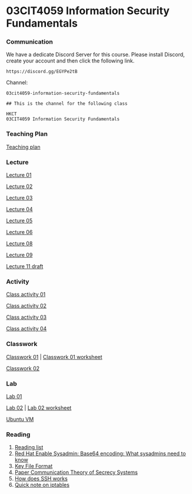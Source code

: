 # 03CIT4059 Information Security Fundamentals

### Communication


We have a dedicate Discord Server for this course.
Please install Discord, create your account and then click the following link.

```
https://discord.gg/EGYPe2tB
```

Channel:
```
03cit4059-information-security-fundamentals

## This is the channel for the following class

HKCT 
03CIT4059 Information Security Fundamentals
```

### Teaching Plan

[Teaching plan](https://ctihe-my.sharepoint.com/:b:/r/personal/garrickho_tutor_hkct_edu_hk/Documents/202301_03cit4059/plan/teaching_plan.pdf?csf=1&web=1&e=xhofd1)



### Lecture

[Lecture 01](https://ctihe-my.sharepoint.com/:b:/r/personal/garrickho_tutor_hkct_edu_hk/Documents/202301_03cit4059/lecture/01.00-Introduction.pdf?csf=1&web=1&e=sG7F1B)

[Lecture 02](https://ctihe-my.sharepoint.com/:b:/r/personal/garrickho_tutor_hkct_edu_hk/Documents/202301_03cit4059/lecture/02.00-Cybersecurity%20landscape.pdf?csf=1&web=1&e=9S33Vw)

[Lecture 03](https://ctihe-my.sharepoint.com/:b:/r/personal/garrickho_tutor_hkct_edu_hk/Documents/202301_03cit4059/lecture/03.00-IdentificationAndAuthentication.pdf?csf=1&web=1&e=PAzigl)

[Lecture 04](https://ctihe-my.sharepoint.com/:b:/r/personal/garrickho_tutor_hkct_edu_hk/Documents/202301_03cit4059/lecture/04.00-AuthorizationAccessControls.pdf?csf=1&web=1&e=1Ug7PG)

[Lecture 05](https://ctihe-my.sharepoint.com/:b:/r/personal/garrickho_tutor_hkct_edu_hk/Documents/202301_03cit4059/lecture/05.00-Audit%20and%20Accountability.pdf?csf=1&web=1&e=58YEJ8)

[Lecture 06](https://ctihe-my.sharepoint.com/:b:/r/personal/garrickho_tutor_hkct_edu_hk/Documents/202301_03cit4059/lecture/06.00-Network%20Security.pdf?csf=1&web=1&e=cDysKm)

[Lecture 08](https://ctihe-my.sharepoint.com/:b:/r/personal/garrickho_tutor_hkct_edu_hk/Documents/202301_03cit4059/lecture/08.00-Cryptograhy.pdf?csf=1&web=1&e=XFjOdq)

[Lecture 09](https://ctihe-my.sharepoint.com/:b:/r/personal/garrickho_tutor_hkct_edu_hk/Documents/202301_03cit4059/lecture/09.00-ComplianceLawsRegulation.pdf?csf=1&web=1&e=IUrSOe)

[Lecture 11 draft](https://ctihe-my.sharepoint.com/:b:/r/personal/garrickho_tutor_hkct_edu_hk/Documents/202301_03cit4059/lecture/11.00-OSSecurity.pdf?csf=1&web=1&e=s4coJK)

### Activity

[Class activity 01](https://ctihe-my.sharepoint.com/:b:/r/personal/garrickho_tutor_hkct_edu_hk/Documents/202301_03cit4059/lab/classactivity_01.00.pdf?csf=1&web=1&e=FVcadm)

[Class activity 02](https://ctihe-my.sharepoint.com/:b:/r/personal/garrickho_tutor_hkct_edu_hk/Documents/202301_03cit4059/lab/classactivity_02.00.pdf?csf=1&web=1&e=IU35tg)

[Class activity 03](https://ctihe-my.sharepoint.com/:b:/r/personal/garrickho_tutor_hkct_edu_hk/Documents/202301_03cit4059/lab/classactivity_03.00.pdf?csf=1&web=1&e=xwABFq)

[Class activity 04](https://ctihe-my.sharepoint.com/:b:/r/personal/garrickho_tutor_hkct_edu_hk/Documents/202301_03cit4059/lab/classactivity_04.00.pdf?csf=1&web=1&e=AfBcKF)

### Classwork

[Classwork 01](https://ctihe-my.sharepoint.com/:b:/r/personal/garrickho_tutor_hkct_edu_hk/Documents/202301_03cit4059/lab/cw_01.00.pdf?csf=1&web=1&e=Qy2YEj)
| [Classwork 01 worksheet](https://ctihe-my.sharepoint.com/:t:/r/personal/garrickho_tutor_hkct_edu_hk/Documents/202301_03cit4059/lab/cw_01.00_worksheet.md?csf=1&web=1&e=QDyteB)

[Classwork 02](https://ctihe-my.sharepoint.com/:b:/r/personal/garrickho_tutor_hkct_edu_hk/Documents/202301_03cit4059/lab/cw_02.00.pdf?csf=1&web=1&e=VQkLAh)

### Lab

[Lab 01](https://ctihe-my.sharepoint.com/:b:/r/personal/garrickho_tutor_hkct_edu_hk/Documents/202301_03cit4059/lab/lab_01.00.pdf?csf=1&web=1&e=6z0K9k)

[Lab 02](https://ctihe-my.sharepoint.com/:b:/r/personal/garrickho_tutor_hkct_edu_hk/Documents/202301_03cit4059/lab/lab_02.00.pdf?csf=1&web=1&e=8gQ0yA)
| [Lab 02 worksheet](https://ctihe-my.sharepoint.com/:t:/r/personal/garrickho_tutor_hkct_edu_hk/Documents/202301_03cit4059/lab/lab_02.00.worksheet.md?csf=1&web=1&e=crfZb3)

[Ubuntu VM](https://ctihe-my.sharepoint.com/:u:/r/personal/garrickho_tutor_hkct_edu_hk/Documents/202301_03cit4059/virtualbox/i386/Ununtu-22.04.ova?csf=1&web=1&e=pxpuno)

### Reading

1. [Reading list](https://ctihe-my.sharepoint.com/:b:/r/personal/garrickho_tutor_hkct_edu_hk/Documents/202301_03cit4059/plan/readinglist.pdf?csf=1&web=1&e=667UEZ)
1. [Red Hat Enable Sysadmin: Base64 encoding: What sysadmins need to know](https://ctihe-my.sharepoint.com/:b:/r/personal/garrickho_tutor_hkct_edu_hk/Documents/202301_03cit4059/reading/08.00-Base64.pdf?csf=1&web=1&e=02vxS3)
1. [Key File Format](https://ctihe-my.sharepoint.com/:b:/r/personal/garrickho_tutor_hkct_edu_hk/Documents/202301_03cit4059/reading/08.01-PEM.pdf?csf=1&web=1&e=0bdUra)
1. [Paper Communication Theory of Secrecy Systems](https://ctihe-my.sharepoint.com/:b:/r/personal/garrickho_tutor_hkct_edu_hk/Documents/202301_03cit4059/reading/Communication%20Theory%20of%20Secrecy%20Systems,%20shannon-secrecy.pdf?csf=1&web=1&e=AmREBK)
1. [How does SSH works](https://ctihe-my.sharepoint.com/:b:/r/personal/garrickho_tutor_hkct_edu_hk/Documents/202301_03cit4059/reading/08.02-SSH.pdf?csf=1&web=1&e=XZfZpe)
1. [Quick note on iptables](https://ctihe-my.sharepoint.com/:b:/r/personal/garrickho_tutor_hkct_edu_hk/Documents/202301_03cit4059/reading/06.02-Firewall%20iptables.pdf?csf=1&web=1&e=rVYPwq)
